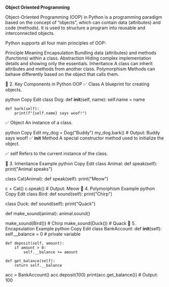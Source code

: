 **Object Oriented Programming**

Object-Oriented Programming (OOP) in Python is a programming paradigm based on the concept of “objects”, which can contain data (attributes) and code (methods). It is used to structure a program into reusable and interconnected objects.

Python supports all four main principles of OOP:

Principle	Meaning
Encapsulation	Bundling data (attributes) and methods (functions) within a class.
Abstraction	Hiding complex implementation details and showing only the essentials.
Inheritance	A class can inherit attributes and methods from another class.
Polymorphism	Methods can behave differently based on the object that calls them.

🧩 2. Key Components in Python OOP
✅ Class
A blueprint for creating objects.

python
Copy
Edit
class Dog:
    def __init__(self, name):
        self.name = name

    def bark(self):
        print(f"{self.name} says woof!")
✅ Object
An instance of a class.

python
Copy
Edit
my_dog = Dog("Buddy")
my_dog.bark()  # Output: Buddy says woof!
✅ __init__ Method
A special constructor method used to initialize the object.

✅ self
Refers to the current instance of the class.

🧬 3. Inheritance Example
python
Copy
Edit
class Animal:
    def speak(self):
        print("Animal speaks")

class Cat(Animal):
    def speak(self):
        print("Meow")

c = Cat()
c.speak()  # Output: Meow
🔄 4. Polymorphism Example
python
Copy
Edit
class Bird:
    def sound(self):
        print("Chirp")

class Duck:
    def sound(self):
        print("Quack")

def make_sound(animal):
    animal.sound()

make_sound(Bird())  # Chirp
make_sound(Duck())  # Quack
🎁 5. Encapsulation Example
python
Copy
Edit
class BankAccount:
    def __init__(self):
        self.__balance = 0  # private variable

    def deposit(self, amount):
        if amount > 0:
            self.__balance += amount

    def get_balance(self):
        return self.__balance

acc = BankAccount()
acc.deposit(100)
print(acc.get_balance())  # Output: 100









